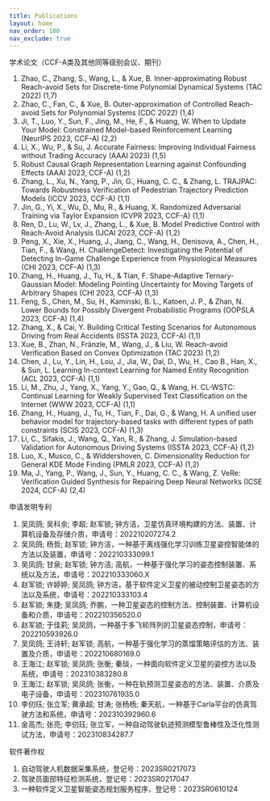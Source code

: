 ```yaml
---
title: Publications
layout: home
nav_order: 100
nav_exclude: true
---
```


学术论文（CCF-A类及其他同等级别会议、期刊）
1. Zhao, C., Zhang, S., Wang, L., & Xue, B. Inner-approximating Robust Reach-avoid Sets for Discrete-time Polynomial Dynamical Systems (TAC 2022) (1,7)
2. Zhao, C., Fan, C., & Xue, B. Outer-approximation of Controlled Reach-avoid Sets for Polynomial Systems (CDC 2022) (1,4)
3. Ji, T., Luo, Y., Sun, F., Jing, M., He, F., & Huang, W. When to Update Your Model: Constrained Model-based Reinforcement Learning (NeurIPS 2023, CCF-A) (2,2)
4. Li, X., Wu, P., & Su, J. Accurate Fairness: Improving Individual Fairness without Trading Accuracy (AAAI 2023) (1,5)
5. Robust Causal Graph Representation Learning against Confounding Effects (AAAI 2023, CCF-A) (1,2)
6. Zhang, L., Xu, N., Yang, P., Jin, G., Huang, C. C., & Zhang, L. TRAJPAC: Towards Robustness Verification of Pedestrian Trajectory Prediction Models (ICCV 2023, CCF-A) (1,1)
7. Jin, G., Yi, X., Wu, D., Mu, R., & Huang, X. Randomized Adversarial Training via Taylor Expansion (CVPR 2023, CCF-A) (1,1)
8. Ren, D., Lu, W., Lv, J., Zhang, L., & Xue, B. Model Predictive Control with Reach-Avoid Analysis (IJCAI 2023, CCF-A) (1,2)
9. Peng, X., Xie, X., Huang, J., Jiang, C., Wang, H., Denisova, A., Chen, H., Tian, F., & Wang, H. ChallengeDetect: Investigating the Potential of Detecting In-Game Challenge Experience from Physiological Measures (CHI 2023, CCF-A) (1,3)
10. Zhang, H., Huang, J., Tu, H., & Tian, F. Shape-Adaptive Ternary-Gaussian Model: Modeling Pointing Uncertainty for Moving Targets of Arbitrary Shapes (CHI 2023, CCF-A) (1,3)
11. Feng, S., Chen, M., Su, H., Kaminski, B. L., Katoen, J. P., & Zhan, N. Lower Bounds for Possibly Divergent Probabilistic Programs (OOPSLA 2023, CCF-A) (1,4)
12. Zhang, X., & Cai, Y. Building Critical Testing Scenarios for Autonomous Driving from Real Accidents (ISSTA 2023, CCF-A) (1,1)
13. Xue, B., Zhan, N., Fränzle, M., Wang, J., & Liu, W. Reach-avoid Verification Based on Convex Optimization (TAC 2023) (1,2)
14. Chen, J., Lu, Y., Lin, H., Lou, J., Jia, W., Dai, D., Wu, H., Cao B., Han, X., & Sun, L. Learning In-context Learning for Named Entity Recognition (ACL 2023, CCF-A) (1,1)
15. Li, M., Zhu, J., Yang, X., Yang, Y., Gao, Q., & Wang, H. CL-WSTC: Continual Learning for Weakly Supervised Text Classification on the Internet (WWW 2023, CCF-A) (1,1)
16. Zhang, H., Huang, J., Tu, H., Tian, F., Dai, G., & Wang, H. A unified user behavior model for trajectory-based tasks with different types of path constraints (SCIS 2023, CCF-A) (1,3)
17. Li, C., Sifakis, J., Wang, Q., Yan, R., & Zhang, J. Simulation-based Validation for Autonomous Driving Systems (ISSTA 2023, CCF-A) (1,2)
18. Luo, X., Musco, C., & Widdershoven, C. Dimensionality Reduction for General KDE Mode Finding (PMLR 2023, CCF-A) (1,2)
19. Ma, J., Yang, P., Wang, J., Sun, Y., Huang, C. C., & Wang, Z. VeRe: Verification Guided Synthesis for Repairing Deep Neural Networks (ICSE 2024, CCF-A) (2,4)

申请发明专利
1. 吴凤鸽; 吴科余; 李超; 赵军锁; 钟方洁，卫星仿真环境构建的方法、装置、计算机设备及存储介质，申请号：202210207274.2
2. 吴凤鸽; 杨哲; 赵军锁; 钟方洁，一种基于离线强化学习训练卫星姿控智能体的方法以及装置，申请号：202210333099.1
3. 吴凤鸽; 甘泉; 赵军锁; 钟方洁; 高航，一种基于强化学习的姿态控制装置、系统以及方法，申请号：202210333060.X
4. 赵军锁; 许婷婷; 吴凤鸽; 钟方洁，基于软件定义卫星的被动控制卫星姿态的方法以及系统，申请号：202210333103.4
5. 赵军锁; 朱捷; 吴凤鸽; 乔鹏，一种卫星姿态的控制方法、控制装置、计算机设备和介质，申请号：202210356520.0
6. 赵军锁; 于佳莉; 吴凤鸽，一种基于多飞轮阵列的卫星姿态控制，申请号：202210593926.0
7. 吴凤鸽; 王诗轩; 赵军锁; 高航，一种基于强化学习的蒸馏策略评估的方法、装置及介质，申请号：202210680169.0
8. 王海江; 赵军锁; 吴凤鸽; 张衡; 秦琰，一种面向软件定义卫星的姿控方法以及系统，申请号：202310383280.8
9. 王海江; 赵军锁; 吴凤鸽; 张衡，一种在轨预测卫星姿态的方法、装置、介质及电子设备，申请号：202310761935.0
10. 李仞珏; 张立军; 黄承超; 甘涛; 张杨杨; 秦天航，一种基于Carla平台的仿真驾驶方法和系统，申请号：202310392960.6
11. 金高杰; 张亮; 李仞珏; 张立军，一种自动驾驶轨迹预测模型鲁棒性及泛化性测试方法，申请号：202310834287.7

软件著作权
1. 自动驾驶人机数据采集系统，登记号：2023SR0217073
2. 驾驶员面部特征检测系统，登记号：2023SR0217047
3. 一种软件定义卫星智能姿态规划服务程序，登记号：2023SR0610124


